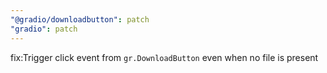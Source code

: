 ```yaml
---
"@gradio/downloadbutton": patch
"gradio": patch
---
```


fix:Trigger click event from `gr.DownloadButton` even when no file is present
